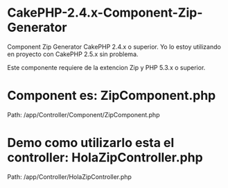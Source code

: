 CakePHP-2.4.x-Component-Zip-Generator
====================================

Component Zip Generator CakePHP 2.4.x  o superior.
Yo lo estoy utilizando en proyecto con CakePHP 2.5.x sin problema.

Este componente requiere de la extencion Zip y PHP 5.3.x o superior.

Component es: ZipComponent.php
==============================
Path: /app/Controller/Component/ZipComponent.php

Demo como utilizarlo esta el controller: HolaZipController.php
============================================
Path: /app/Controller/HolaZipController.php
